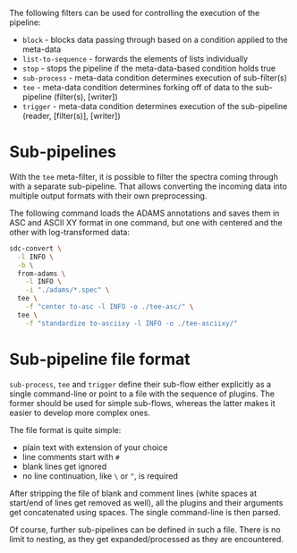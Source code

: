 The following filters can be used for controlling the execution of the
pipeline:

* `block` - blocks data passing through based on a condition applied to the meta-data
* `list-to-sequence` - forwards the elements of lists individually
* `stop` - stops the pipeline if the meta-data-based condition holds true
* `sub-process` - meta-data condition determines execution of sub-filter(s)
* `tee` - meta-data condition determines forking off of data to the sub-pipeline (filter(s), [writer])
* `trigger` - meta-data condition determines execution of the sub-pipeline (reader, [filter(s)], [writer])


# Sub-pipelines

With the `tee` meta-filter, it is possible to filter the spectra coming through with a separate
sub-pipeline. That allows converting the incoming data into multiple output formats with
their own preprocessing.

The following command loads the ADAMS annotations and saves them in ASC and ASCII XY format
in one command, but one with centered and the other with log-transformed data:

```bash
sdc-convert \
  -l INFO \
  -b \
  from-adams \
    -l INFO \
    -i "./adams/*.spec" \
  tee \
    -f "center to-asc -l INFO -o ./tee-asc/" \
  tee \
    -f "standardize to-asciixy -l INFO -o ./tee-asciixy/"
```


# Sub-pipeline file format

`sub-process`, `tee` and `trigger` define their sub-flow either explicitly
as a single command-line or point to a file with the sequence of plugins. The
former should be used for simple sub-flows, whereas the latter makes it easier
to develop more complex ones.

The file format is quite simple:

* plain text with extension of your choice
* line comments start with `#`
* blank lines get ignored
* no line continuation, like `\` or `^`, is required

After stripping the file of blank and comment lines (white spaces at start/end 
of lines get removed as well), all the plugins and their arguments get 
concatenated using spaces. The single command-line is then parsed.

Of course, further sub-pipelines can be defined in such a file. There is no
limit to nesting, as they get expanded/processed as they are encountered.
